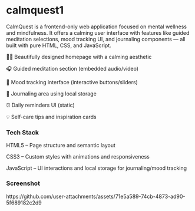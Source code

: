 # calmquest1
CalmQuest is a frontend-only web application focused on mental wellness and mindfulness. It offers a calming user interface with features like guided meditation selections, mood tracking UI, and journaling components — all built with pure HTML, CSS, and JavaScript.

🧘‍♀️ Beautifully designed homepage with a calming aesthetic

🎧 Guided meditation section (embedded audio/video)

📅 Mood tracking interface (interactive buttons/sliders)

📓 Journaling area using local storage

⏰ Daily reminders UI (static)

💡 Self-care tips and inspiration cards

<h3>Tech Stack</h3>
HTML5 – Page structure and semantic layout

CSS3 – Custom styles with animations and responsiveness

JavaScript – UI interactions and local storage for journaling/mood tracking
<h3>Screenshot</h3>
https://github.com/user-attachments/assets/71e5a589-74cb-4873-ad90-5f689182c2d9
